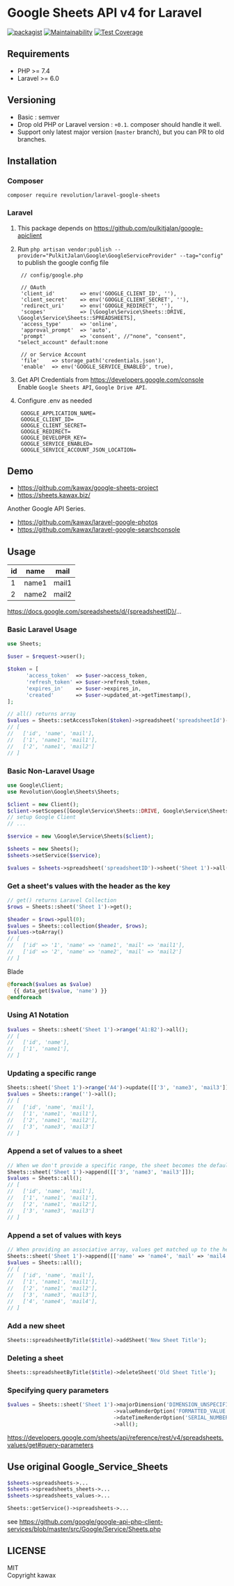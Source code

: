 # Google Sheets API v4 for Laravel

[![packagist](https://badgen.net/packagist/v/revolution/laravel-google-sheets)](https://packagist.org/packages/revolution/laravel-google-sheets)
[![Maintainability](https://api.codeclimate.com/v1/badges/20fdd1ca8f3737c383df/maintainability)](https://codeclimate.com/github/kawax/laravel-google-sheets/maintainability)
[![Test Coverage](https://api.codeclimate.com/v1/badges/20fdd1ca8f3737c383df/test_coverage)](https://codeclimate.com/github/kawax/laravel-google-sheets/test_coverage)

## Requirements
- PHP >= 7.4
- Laravel >= 6.0

## Versioning
- Basic : semver
- Drop old PHP or Laravel version : `+0.1`. composer should handle it well.
- Support only latest major version (`master` branch), but you can PR to old branches.

## Installation

### Composer
```
composer require revolution/laravel-google-sheets
```

### Laravel

1. This package depends on https://github.com/pulkitjalan/google-apiclient

2. Run `php artisan vendor:publish --provider="PulkitJalan\Google\GoogleServiceProvider" --tag="config"` to publish the google config file

        // config/google.php

        // OAuth
        'client_id'        => env('GOOGLE_CLIENT_ID', ''),
        'client_secret'    => env('GOOGLE_CLIENT_SECRET', ''),
        'redirect_uri'     => env('GOOGLE_REDIRECT', ''),
        'scopes'           => [\Google\Service\Sheets::DRIVE, \Google\Service\Sheets::SPREADSHEETS],
        'access_type'      => 'online',
        'approval_prompt'  => 'auto',
        'prompt'           => 'consent', //"none", "consent", "select_account" default:none

        // or Service Account
        'file'    => storage_path('credentials.json'),
        'enable'  => env('GOOGLE_SERVICE_ENABLED', true),

3. Get API Credentials from https://developers.google.com/console  
Enable `Google Sheets API`, `Google Drive API`.

4. Configure .env as needed

        GOOGLE_APPLICATION_NAME=
        GOOGLE_CLIENT_ID=
        GOOGLE_CLIENT_SECRET=
        GOOGLE_REDIRECT=
        GOOGLE_DEVELOPER_KEY=
        GOOGLE_SERVICE_ENABLED=
        GOOGLE_SERVICE_ACCOUNT_JSON_LOCATION=

## Demo
- https://github.com/kawax/google-sheets-project
- https://sheets.kawax.biz/

Another Google API Series.
- https://github.com/kawax/laravel-google-photos
- https://github.com/kawax/laravel-google-searchconsole

## Usage

|id|name|mail|
|---|---|---|
|1|name1|mail1|
|2|name2|mail2|

https://docs.google.com/spreadsheets/d/{spreadsheetID}/...

### Basic Laravel Usage
```php
use Sheets;

$user = $request->user();

$token = [
      'access_token'  => $user->access_token,
      'refresh_token' => $user->refresh_token,
      'expires_in'    => $user->expires_in,
      'created'       => $user->updated_at->getTimestamp(),
];

// all() returns array
$values = Sheets::setAccessToken($token)->spreadsheet('spreadsheetId')->sheet('Sheet 1')->all();
// [
//   ['id', 'name', 'mail'],
//   ['1', 'name1', 'mail1'],
//   ['2', 'name1', 'mail2']
// ]
```

### Basic Non-Laravel Usage
```php
use Google\Client;
use Revolution\Google\Sheets\Sheets;

$client = new Client();
$client->setScopes([Google\Service\Sheets::DRIVE, Google\Service\Sheets::SPREADSHEETS]);
// setup Google Client
// ...

$service = new \Google\Service\Sheets($client);

$sheets = new Sheets();
$sheets->setService($service);

$values = $sheets->spreadsheet('spreadsheetID')->sheet('Sheet 1')->all();
```

### Get a sheet's values with the header as the key
```php
// get() returns Laravel Collection
$rows = Sheets::sheet('Sheet 1')->get();

$header = $rows->pull(0);
$values = Sheets::collection($header, $rows);
$values->toArray()
// [
//   ['id' => '1', 'name' => 'name1', 'mail' => 'mail1'],
//   ['id' => '2', 'name' => 'name2', 'mail' => 'mail2']
// ]
```

Blade
```php
@foreach($values as $value)
  {{ data_get($value, 'name') }}
@endforeach
```

### Using A1 Notation
```php
$values = Sheets::sheet('Sheet 1')->range('A1:B2')->all();
// [
//   ['id', 'name'],
//   ['1', 'name1'],
// ]
```

### Updating a specific range
```php
Sheets::sheet('Sheet 1')->range('A4')->update([['3', 'name3', 'mail3']]);
$values = Sheets::range('')->all();
// [
//   ['id', 'name', 'mail'],
//   ['1', 'name1', 'mail1'],
//   ['2', 'name1', 'mail2'],
//   ['3', 'name3', 'mail3']
// ]
```

### Append a set of values to a sheet
```php
// When we don't provide a specific range, the sheet becomes the default range
Sheets::sheet('Sheet 1')->append([['3', 'name3', 'mail3']]);
$values = Sheets::all();
// [
//   ['id', 'name', 'mail'],
//   ['1', 'name1', 'mail1'],
//   ['2', 'name1', 'mail2'],
//   ['3', 'name3', 'mail3']
// ]
```

### Append a set of values with keys
```php
// When providing an associative array, values get matched up to the headers in the provided sheet
Sheets::sheet('Sheet 1')->append([['name' => 'name4', 'mail' => 'mail4', 'id' => 4]]);
$values = Sheets::all();
// [
//   ['id', 'name', 'mail'],
//   ['1', 'name1', 'mail1'],
//   ['2', 'name1', 'mail2'],
//   ['3', 'name3', 'mail3'],
//   ['4', 'name4', 'mail4'],
// ]
```

### Add a new sheet
```php
Sheets::spreadsheetByTitle($title)->addSheet('New Sheet Title');
```

### Deleting a sheet
```php
Sheets::spreadsheetByTitle($title)->deleteSheet('Old Sheet Title');
```

### Specifying query parameters
```php
$values = Sheets::sheet('Sheet 1')->majorDimension('DIMENSION_UNSPECIFIED')
                                  ->valueRenderOption('FORMATTED_VALUE')
                                  ->dateTimeRenderOption('SERIAL_NUMBER')
                                  ->all();
```
https://developers.google.com/sheets/api/reference/rest/v4/spreadsheets.values/get#query-parameters

## Use original Google_Service_Sheets
```php
$sheets->spreadsheets->...
$sheets->spreadsheets_sheets->...
$sheets->spreadsheets_values->...

Sheets::getService()->spreadsheets->...

```
see https://github.com/google/google-api-php-client-services/blob/master/src/Google/Service/Sheets.php

## LICENSE
MIT  
Copyright kawax
